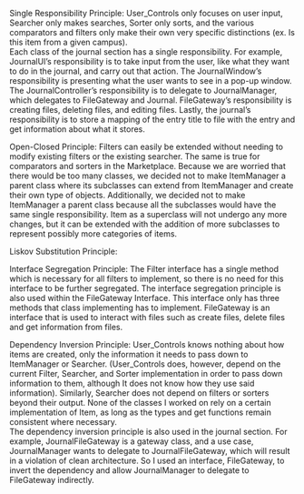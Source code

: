 Single Responsibility Principle: User_Controls only focuses on user input, Searcher only makes searches, Sorter only sorts, and the various comparators and filters only make their own very specific distinctions (ex. Is this item from a given campus).  
Each class of the journal section has a single responsibility. For example, JournalUI’s responsibility is to take input from the user, like what they want to do in the journal, and carry out that action. The JournalWindow’s responsibility is presenting what the user wants to see in a pop-up window. The JournalController’s responsibility is to delegate to JournalManager, which delegates to FileGateway and Journal. FileGateway’s responsibility is creating files, deleting files, and editing files. Lastly, the journal’s responsibility is to store a mapping of the entry title to file with the entry and get information about what it stores.

Open-Closed Principle: Filters can easily be extended without needing to modify existing filters or the existing searcher. The same is true for comparators and sorters in the Marketplace.
Because we are worried that there would be too many classes, we decided not to make ItemManager a parent class where its subclasses can extend from ItemManager and create their own type of objects. Additionally, we decided not to make ItemManager a parent class because all the subclasses would have the same single responsibility.
Item as a superclass will not undergo any more changes, but it can be extended with the addition of more subclasses to represent possibly more categories of items.

Liskov Substitution Principle:

Interface Segregation Principle: The Filter interface has a single method which is necessary for all filters to implement, so there is no need for this interface to be further segregated. The interface segregation principle is also used within the FileGateway Interface. This interface only has three methods that class implementing has to implement. FileGateway is an interface that is used to interact with files such as create files, delete files and get information from files.

Dependency Inversion Principle: User_Controls knows nothing about how items are created, only the information it needs to pass down to ItemManager or Searcher. (User_Controls does, however, depend on the current Filter, Searcher, and Sorter implementation in order to pass down information to them, although It does not know how they use said information). Similarly, Searcher does not depend on filters or sorters beyond their output. None of the classes I worked on rely on a certain implementation of Item, as long as the types and get functions remain consistent where necessary.  
The dependency inversion principle is also used in the journal section. For example, JournalFileGateway is a gateway class, and a use case, JournalManager wants to delegate to JournalFileGateway, which will result in a violation of clean architecture. So I used an interface, FileGateway, to invert the dependency and allow JournalManager to delegate to FileGateway indirectly.

